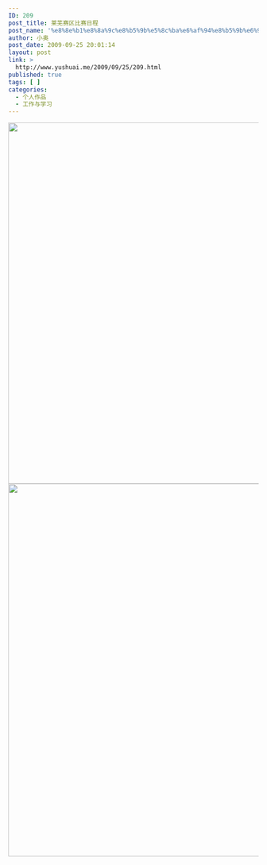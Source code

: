 ```yaml
---
ID: 209
post_title: 莱芜赛区比赛日程
post_name: '%e8%8e%b1%e8%8a%9c%e8%b5%9b%e5%8c%ba%e6%af%94%e8%b5%9b%e6%97%a5%e7%a8%8b'
author: 小奥
post_date: 2009-09-25 20:01:14
layout: post
link: >
  http://www.yushuai.me/2009/09/25/209.html
published: true
tags: [ ]
categories:
  - 个人作品
  - 工作与学习
---
```

<img class="alignnone" title="比赛图片1" src="http://www.shandong2009.cn/jscg/qtcg/200906/W020090920394263446564.jpg" alt="" width="626" height="727" />

<img class="alignnone" title="莱芜比赛2" src="http://www.shandong2009.cn/jscg/qtcg/200906/W020090920394263756728.jpg" alt="" width="625" height="750" />